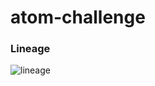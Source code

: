 # atom-challenge


### Lineage
![lineage](https://github.com/stavros-vl/atom-challenge/assets/50328447/0f6d6368-4f29-42f6-b6c7-12ba20a0b9b9)
